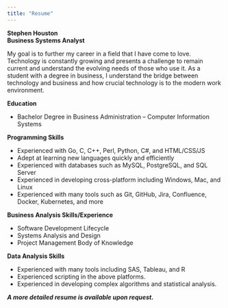 ```yaml
---
title: "Resume"
---
```

**Stephen Houston**  
**Business Systems Analyst**

My goal is to further my career in a field that I have come to love. Technology is constantly growing and presents a challenge to remain current and understand the evolving needs of those who use it. As a student with a degree in business, I understand the bridge between technology and business and how crucial technology is to the modern work environment.

**Education**

* Bachelor Degree in Business Administration – Computer Information Systems

**Programming Skills**

* Experienced with Go, C, C++, Perl, Python, C#, and HTML/CSS/JS
* Adept at learning new languages quickly and efficiently
* Experienced with databases such as MySQL, PostgreSQL, and SQL Server
* Experienced in developing cross-platform including Windows, Mac, and Linux
* Experienced with many tools such as Git, GitHub, Jira, Confluence, Docker, Kubernetes, and more

**Business Analysis Skills/Experience**

* Software Development Lifecycle
* Systems Analysis and Design
* Project Management Body of Knowledge

**Data Analysis Skills**

* Experienced with many tools including SAS, Tableau, and R
* Experienced scripting in the above platforms.
* Experienced in developing complex algorithms and statistical analysis.

***A more detailed resume is available upon request.***
